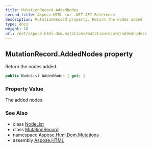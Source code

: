 ```yaml
---
title: MutationRecord.AddedNodes
second_title: Aspose.HTML for .NET API Reference
description: MutationRecord property. Return the nodes added
type: docs
weight: 10
url: /net/aspose.html.dom.mutations/mutationrecord/addednodes/
---
```

## MutationRecord.AddedNodes property

Return the nodes added.

```csharp
public NodeList AddedNodes { get; }
```

### Property Value

The added nodes.

### See Also

* class [NodeList](../../../aspose.html.collections/nodelist/)
* class [MutationRecord](../)
* namespace [Aspose.Html.Dom.Mutations](../../mutationrecord/)
* assembly [Aspose.HTML](../../../)
